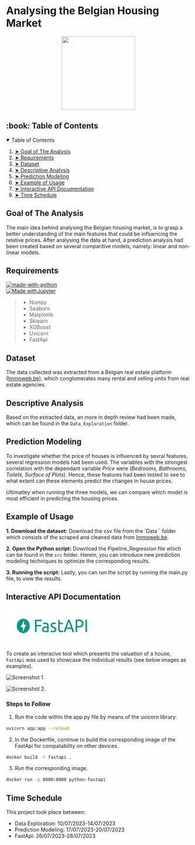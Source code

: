 # Analysing the Belgian Housing Market

<p align="center">
<img src="https://cdn1.iconfinder.com/data/icons/real-estate-set-1/512/3-1024.png"/ width="200" height="200"/>
</p>

<h2 id="table-of-contents"> :book: Table of Contents</h2>
<details open="open">
  <summary>Table of Contents</summary>
<ol>
<li><a href="#Goal-of-the-Analysis"> ➤ Goal of The Analysis</a></li>
<li><a href="#Requirements"> ➤ Requirements</a></li>
<li><a href="#Dataset"> ➤ Dataset</a></li>
<li><a href="#Descriptive-Analysis"> ➤ Descriptive Analysis</a></li>
<li><a href="#Prediction-Modeling"> ➤ Prediction Modeling</a></li>
<li><a href="#Example-of-Usage"> ➤ Example of Usage</a></li>
<li><a href="#Interactive API Documentation"> ➤ Interactive API Documentation</a></li>
<li><a href="#Time-Schedule"> ➤ Time Schedule</a></li>
</ol>
</details>

## Goal of The Analysis 
The main idea behind analysing the Belgian housing market, is to grasp a better understanding of the main features that could be influencing the relative prices. After analysing the data at hand, a prediction analysis had been created based on several comparitive models, namely: linear and non-linear models.


## Requirements
[![made-with-python](https://img.shields.io/badge/Made%20with-Python-1f425f.svg)](https://www.python.org/) <br>
[![Made withJupyter](https://img.shields.io/badge/Made%20with-Jupyter-orange?style=for-the-badge&logo=Jupyter)](https://jupyter.org/try) <br>

> - Numpy
> - Seaborn
> - Matplotlib
> - Sklearn
> - XGBoost
> - Uvicorn
> - FastApi

## Dataset
The data collected was extracted from a Belgian real estate platform ([Immoweb.be](https://www.immoweb.be/en/search/house/for-sale)), which conglomerates many rental and selling units from real estate agencies.

## Descriptive Analysis
Based on the extracted data, an more in depth review had been made, which can be found in the `Data_Exploration` folder. 

## Prediction Modeling
To investigate whether the price of houses is influenced by sevral features, several regression models had been used. The variables  with the strongest correlation with the dependant variable *Price* were (*Bedrooms, Bathrooms, Toilets, Surface of Plots*). Hence, these features had been tested to see to what extent can these elements predict the changes in house prices.

Ultimatley when running the three models, we can compare which model is most efficient in predicting the housing prices.

## Example of Usage
__1. Download the dataset:__
Download the csv file from the `Data`` folder which consists of the scraped and cleaned data from 
[Immoweb.be](https://www.immoweb.be/en/search/house/for-sale).

__2. Open the Python script:__
Download the Pipeline_Regression file which can be found in the `src` folder. Herein, you can introduce new prediction modeling techniques to optimize the corresponding results.

__3. Running the script:__
Lastly, you can run the script by running the main.py file, to view the results.

## Interactive API Documentation
<img src="Images/image.png" width=250 height=100>

To create an interacive tool which presents the valuation of a house, `FastApi` was used to showcase the individual results (see below images as examples).

![Screenshot 1.](<Images/Screenshot 2023-07-28 at 14.23.38.png>)

![Screenshot 2.](<Images/Screenshot 2023-07-28 at 14.23.47.png>)

### Steps to Follow
1. Run the code within the app.py file by means of the uvicorn library.

```bash 
uvicorn app:app --reload
```
2. In the Dockerfile, continue to build the corresponding image of the FastApi for compatability on other devices.

```bash
docker build -t fastapi . 
```

3. Run the corresponding image.

```bash
docker run -p 8000:8000 python-fastapi
```

## Time Schedule

This project took place between:

- Data Exploration: 10/07/2023-14/07/2023
- Prediction Modeling: 17/07/2023-20/07/2023
- FastApi: 26/07/2023-28/07/2023




